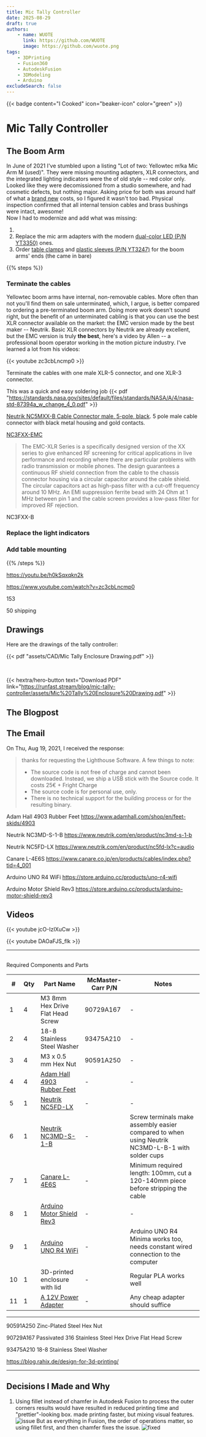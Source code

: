 ```yaml
---
title: Mic Tally Controller
date: 2025-08-29
draft: true
authors:
    - name: WUOTE
      link: https://github.com/WUOTE
      image: https://github.com/wuote.png
tags:
    - 3DPrinting
    - Fusion360
    - AutodeskFusion
    - 3DModeling
    - Arduino
excludeSearch: false
---
```


{{< badge content="I Cooked" icon="beaker-icon" color="green" >}}

# Mic Tally Controller

## The Boom Arm

In June of 2021 I've stumbled upon a listing "Lot of two: Yellowtec m!ka Mic Arm M (used)". They were missing mounting adapters, XLR connectors, and the integrated lighting indicators were the of old style -- red color only. Looked like they were decomissioned from a studio somewhere, and had cosmetic defects, but nothing major. Asking price for both was around half of what a [brand new](https://shop.yellowtec.com/collections/mika-arms/products/mika-mic-arm-m?variant=39510330966180) costs, so I figured it wasn't too bad. Physical inspection confirmed that all internal tension cables and brass bushings were intact, awesome!  
Now I had to modernize and add what was missing:

1.
1. Replace the mic arm adapters with the modern [dual-color LED (P/N YT3350)](https://shop.yellowtec.com/collections/mika-accessories/products/mika-mic-adapter) ones.
1. Order [table clamps](https://shop.yellowtec.com/products/mika-table-clamp) and [plastic sleeves (P/N YT3247)](https://shop.yellowtec.com/collections/mika-accessories/products/mika-plastic-sleeve) for the boom arms' ends (the came in bare)

{{% steps %}}

### Terminate the cables

Yellowtec boom arms have internal, non-removable cables. More often than not you'll find them on sale unterminated, which, I argue, is better compared to ordering a pre-terminated boom arm. Doing more work doesn't sound right, but the benefit of an unterminated cabling is that you can use the best XLR connector available on the market: the EMC version made by the best maker -- Neutrik. Basic XLR connectors by Neutrik are already excellent, but the EMC version is truly **the best**, here's a video by Allen -- a professional boom operator working in the motion picture industry. I've learned a lot from his videos:

{{< youtube zc3cbLncmp0 >}}

Terminate the cables with one male XLR-5 connector, and one XLR-3 connector.

This was a quick and easy soldering job
{{< pdf "https://standards.nasa.gov/sites/default/files/standards/NASA/A/4/nasa-std-87394a_w_change_4_0.pdf" >}}

[Neutrik NC5MXX-B Cable Connector male, 5-pole, black](https://www.neutrik.com/en/product/nc5mxx-b). 5 pole male cable connector with black metal housing and gold contacts.

[NC3FXX-EMC](https://www.neutrik.com/en/product/nc3fxx-emc)

> The EMC-XLR Series is a specifically designed version of the XX series to give enhanced RF screening for critical applications in live performance and recording where there are particular problems with radio transmission or mobile phones. The design guarantees a continuous RF shield connection from the cable to the chassis connector housing via a circular capacitor around the cable shield. The circular capacitors act as high-pass filter with a cut-off frequency around 10 MHz.
> An EMI suppression ferrite bead with 24 Ohm at 1 MHz between pin 1 and the cable screen provides a low-pass filter for improved RF rejection.

NC3FXX-B

### Replace the light indicators

### Add table mounting

{{% /steps %}}

https://youtu.be/h0kSqxqkn2k

https://www.youtube.com/watch?v=zc3cbLncmp0

153

50 shipping

## Drawings

Here are the drawings of the tally controller:

{{< pdf "assets/CAD/Mic Tally Enclosure Drawing.pdf" >}}

<br />

{{< hextra/hero-button text="Download PDF" link="https://runfast.stream/blog/mic-tally-controller/assets/Mic%20Tally%20Enclosure%20Drawing.pdf" >}}

## The Blogpost

## The Email

On Thu, Aug 19, 2021, I received the response:

> thanks for requesting the Lighthouse Software.
> A few things to note:
>
> -   The source code is not free of charge and cannot been downloaded. Instead, we ship a USB stick with the Source code. It costs 25€ + Fright Charge
> -   The source code is for personal use, only.
> -   There is no technical support for the building process or for the resulting binary.

Adam Hall 4903 Rubber Feet https://www.adamhall.com/shop/en/feet-skids/4903

Neutrik NC3MD-S-1-B https://www.neutrik.com/en/product/nc3md-s-1-b

Neutrik NC5FD-LX https://www.neutrik.com/en/product/nc5fd-lx?c=audio

Canare L-4E6S https://www.canare.co.jp/en/products/cables/index.php?tid=4_001

Arduino UNO R4 WiFi https://store.arduino.cc/products/uno-r4-wifi

Arduino Motor Shield Rev3 https://store.arduino.cc/products/arduino-motor-shield-rev3

## Videos

{{< youtube jcO-IzIXuCw >}}

{{< youtube DAOaFJS_flk >}}

---

##

Required Components and Parts

| #   | Qty | Part Name                                                                                                                   | McMaster-Carr P/N | Notes                                                                                            |
| --- | --- | --------------------------------------------------------------------------------------------------------------------------- | ----------------- | ------------------------------------------------------------------------------------------------ |
| 1   | 4   | M3 8mm Hex Drive Flat Head Screw                                                                                            | 90729A167         | -                                                                                                |
| 2   | 4   | 18-8 Stainless Steel Washer                                                                                                 | 93475A210         | -                                                                                                |
| 3   | 4   | M3 x 0.5 mm Hex Nut                                                                                                         | 90591A250         | -                                                                                                |
| 4   | 4   | [Adam Hall 4903 Rubber Feet](https://www.adamhall.com/shop/en/feet-skids/4903)                                              | -                 | -                                                                                                |
| 5   | 1   | [Neutrik NC5FD-LX](https://www.neutrik.com/en/product/nc5fd-lx)                                                             | -                 | -                                                                                                |
| 6   | 1   | [Neutrik NC3MD-S-1-B](https://www.neutrik.com/en/product/nc3md-s-1-b)                                                       | -                 | Screw terminals make assembly easier compared to when using Neutrik NC3MD-L-B-1 with solder cups |
| 7   | 1   | [Canare L-4E6S](https://www.canare.co.jp/en/products/cables/index.php?tid=4_001)                                            | -                 | Minimum required length: 100mm, cut a 120-140mm piece before stripping the cable                 |
| 8   | 1   | [Arduino Motor Shield Rev3](https://store.arduino.cc/products/arduino-motor-shield-rev3)                                    | -                 | -                                                                                                |
| 9   | 1   | [Arduino UNO R4 WiFi](https://store.arduino.cc/products/uno-r4-wifi)                                                        | -                 | Arduino UNO R4 Minima works too, needs constant wired connection to the computer                 |
| 10  | 1   | 3D-printed enclosure with lid                                                                                               | -                 | Regular PLA works well                                                                           |
| 11  | 1   | [A 12V Power Adapter](https://www.dahuasecurity.com/products/All-Products/Accessories/Power/DC-Power-Adapter/PFM321-Series) | -                 | Any cheap adapter should suffice                                                                 |

---

90591A250 Zinc-Plated Steel Hex Nut

90729A167 Passivated 316 Stainless Steel Hex Drive Flat Head Screw

93475A210 18-8 Stainless Steel Washer

https://blog.rahix.de/design-for-3d-printing/

---

## Decisions I Made and Why

1. Using fillet instead of chamfer in Autodesk Fusion to process the outer corners results would have resulted in reduced printing time and "prettier"-looking box. made printing faster, but mixing visual features. ![issue](assets/images/chamfer_and_fillet_combination_issue_visualized.png 'Issue visualized') But as everything in Fusion, the order of operations matter, so using fillet first, and then chamfer fixes the issue. ![fixed](assets/images/fillet_then_chamfer_fix.png 'Fixed version')
